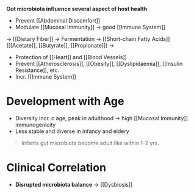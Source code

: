 **Gut microbiota influence several aspect of host health**
- Prevent [[Abdominal Discomfort]]
- Modulate [[Mucosal Immunity]] -> good [[Immune System]]

-> [[Dietary Fiber]] -> Fermentation -> [[Short-chain Fatty Acids]] ([[Acetate]], [[Butyrate]], [[Proplonate]]) ->
- Protection of [[Heart]] and [[Blood Vessels]]
- Prevent [[Atherosclerosis]], [[Obesity]], [[Dyslipidaemia]], [[Insulin Resistance]], etc.
- Incr. [[Immune System]]

# Development with Age
- Diversity incr. c age, peak in adulthood -> high [[Mucosal Immunity]] immunogenicity
- Less stable and diverse in infancy and eldery
> Infants gut microbiota become adult like within 1-2 yrs.

# Clinical Correlation
- **Disrupted microbiota balance** -> [[Dysbiosis]]